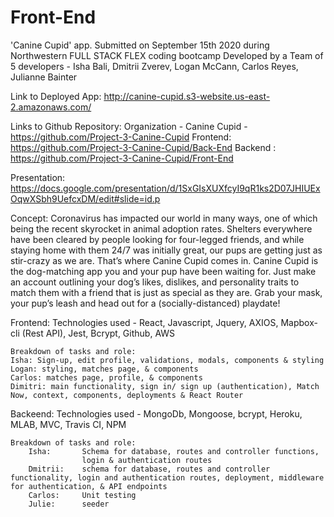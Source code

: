 # Front-End

'Canine Cupid' app.
Submitted on September 15th 2020 during Northwestern FULL STACK FLEX coding bootcamp
Developed by a Team of 5 developers - Isha Bali, Dmitrii Zverev, Logan McCann, Carlos Reyes, Julianne Bainter

Link to Deployed App: http://canine-cupid.s3-website.us-east-2.amazonaws.com/

Links to Github Repository:
    Organization - Canine Cupid - https://github.com/Project-3-Canine-Cupid
    Frontend: https://github.com/Project-3-Canine-Cupid/Back-End
    Backend : https://github.com/Project-3-Canine-Cupid/Front-End

Presentation: https://docs.google.com/presentation/d/1SxGIsXUXfcyI9qR1ks2D07JHIUExOqwXSbh9UefcxDM/edit#slide=id.p

Concept: Coronavirus has impacted our world in many ways, one of which being the recent skyrocket in animal adoption rates. Shelters everywhere have been cleared by people looking for four-legged friends, and while staying home with them 24/7 was initially great, our pups are getting just as stir-crazy as we are. 
That’s where Canine Cupid comes in. 
Canine Cupid is the dog-matching app you and your pup have been waiting for. Just make an account outlining your dog’s likes, dislikes, and personality traits to match them with a friend that is just as special as they are. 
Grab your mask, your pup’s leash and head out for a (socially-distanced) playdate! 

Frontend:
    Technologies used - React, Javascript, Jquery, AXIOS, Mapbox-cli (Rest API), 
    Jest, Bcrypt, Github, AWS

    Breakdown of tasks and role:
    Isha: Sign-up, edit profile, validations, modals, components & styling 
    Logan: styling, matches page, & components
    Carlos: matches page, profile, & components 
    Dimitri: main functionality, sign in/ sign up (authentication), Match Now, context, components, deployments & React Router

Backeend:
    Technologies used - MongoDb, Mongoose, bcrypt, Heroku, MLAB, MVC, 
    Travis CI, NPM

    Breakdown of tasks and role: 
        Isha:       Schema for database, routes and controller functions, 
                    login & authentication routes
        Dmitrii:    schema for database, routes and controller functionality, login and authentication routes, deployment, middleware for authentication, & API endpoints
        Carlos:     Unit testing
        Julie:      seeder

